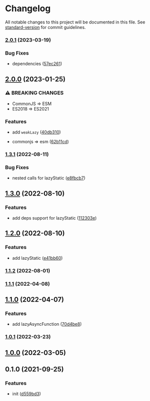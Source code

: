 # Changelog

All notable changes to this project will be documented in this file. See [standard-version](https://github.com/conventional-changelog/standard-version) for commit guidelines.

### [2.0.1](https://github.com/BlackGlory/extra-lazy/compare/v2.0.0...v2.0.1) (2023-03-19)


### Bug Fixes

* dependencies ([57ec261](https://github.com/BlackGlory/extra-lazy/commit/57ec261a654e56202a170c2866b824bb1e70ea2c))

## [2.0.0](https://github.com/BlackGlory/extra-lazy/compare/v1.3.1...v2.0.0) (2023-01-25)


### ⚠ BREAKING CHANGES

* CommonJS => ESM
* ES2018 => ES2021

### Features

* add `weakLazy` ([40db310](https://github.com/BlackGlory/extra-lazy/commit/40db310086b97dad8cbf7462d0b7fe2fd8430ae4))


* commonjs => esm ([62b11cd](https://github.com/BlackGlory/extra-lazy/commit/62b11cd17119a71ded65813fd74ad50c677db519))

### [1.3.1](https://github.com/BlackGlory/extra-lazy/compare/v1.3.0...v1.3.1) (2022-08-11)


### Bug Fixes

* nested calls for lazyStatic ([e8fbcb7](https://github.com/BlackGlory/extra-lazy/commit/e8fbcb7e3f246644ff4be66b107ca6914f86622a))

## [1.3.0](https://github.com/BlackGlory/extra-lazy/compare/v1.2.0...v1.3.0) (2022-08-10)


### Features

* add deps support for lazyStatic ([112303e](https://github.com/BlackGlory/extra-lazy/commit/112303e0ba2c4be78948b9ac9a36497d66d68742))

## [1.2.0](https://github.com/BlackGlory/extra-lazy/compare/v1.1.2...v1.2.0) (2022-08-10)


### Features

* add lazyStatic ([e41bb60](https://github.com/BlackGlory/extra-lazy/commit/e41bb601a5bb1b7dc82bd656252caf377b39dfad))

### [1.1.2](https://github.com/BlackGlory/extra-lazy/compare/v1.1.1...v1.1.2) (2022-08-01)

### [1.1.1](https://github.com/BlackGlory/extra-lazy/compare/v1.1.0...v1.1.1) (2022-04-08)

## [1.1.0](https://github.com/BlackGlory/extra-lazy/compare/v1.0.1...v1.1.0) (2022-04-07)


### Features

* add lazyAsyncFunction ([70d4be8](https://github.com/BlackGlory/extra-lazy/commit/70d4be869d39e1abd78917ffd208f1e43bb65f9b))

### [1.0.1](https://github.com/BlackGlory/extra-lazy/compare/v1.0.0...v1.0.1) (2022-03-23)

## [1.0.0](https://github.com/BlackGlory/extra-lazy/compare/v0.1.0...v1.0.0) (2022-03-05)

## 0.1.0 (2021-09-25)


### Features

* init ([d559bd3](https://github.com/BlackGlory/extra-lazy/commit/d559bd3a20b3279f88fdf179e42989c1bb0bd708))
